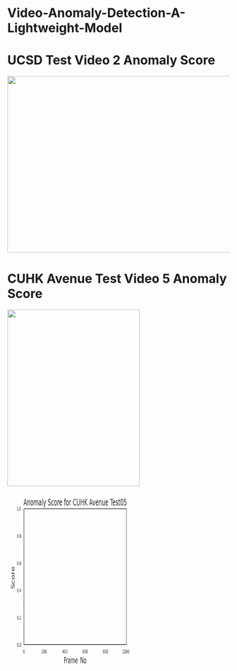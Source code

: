 # Video-Anomaly-Detection-A-Lightweight-Model

# UCSD Test Video 2 Anomaly Score
<p>
<img src="https://github.com/Mohamed-Habeb/Video-Anomaly-Detection-A-Lightweight-Model/blob/main/UCSD_Test02_Score.gif" width="700" height="400" />

</p>

# CUHK Avenue Test Video 5 Anomaly Score

<p>
<img src="https://github.com/Mohamed-Habeb/Video-Anomaly-Detection-A-Lightweight-Model/blob/main/CUHK_Test_Video05.gif" width="300" height="400" />
<img src="https://github.com/Mohamed-Habeb/Video-Anomaly-Detection-A-Lightweight-Model/blob/main/CUHK_Test05.gif" width="300" height="400" />

</p>

